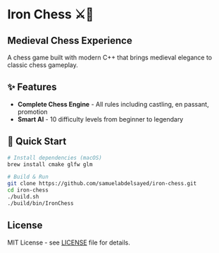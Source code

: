 # Iron Chess ⚔️🏰
## Medieval Chess Experience

A chess game built with modern C++ that brings medieval elegance to classic chess gameplay.

## ✨ Features

- **Complete Chess Engine** - All rules including castling, en passant, promotion
- **Smart AI** - 10 difficulty levels from beginner to legendary

## 🚀 Quick Start

```bash
# Install dependencies (macOS)
brew install cmake glfw glm

# Build & Run
git clone https://github.com/samuelabdelsayed/iron-chess.git
cd iron-chess
./build.sh
./build/bin/IronChess
```

##  License

MIT License - see [LICENSE](LICENSE) file for details.
